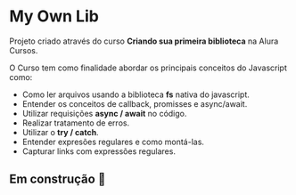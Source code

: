 # My Own Lib
Projeto criado através do curso **Criando sua primeira biblioteca** na Alura Cursos.

O Curso tem como finalidade abordar os principais conceitos do Javascript como:

* Como ler arquivos usando a biblioteca **fs** nativa do javascript.
* Entender os conceitos de callback, promisses e async/await.
* Utilizar requisições **async / await** no código.
* Realizar tratamento de erros.
* Utilizar o **try / catch**.
* Entender expresões regulares e como montá-las.
* Capturar links com expressões regulares.

## Em construção 🚧